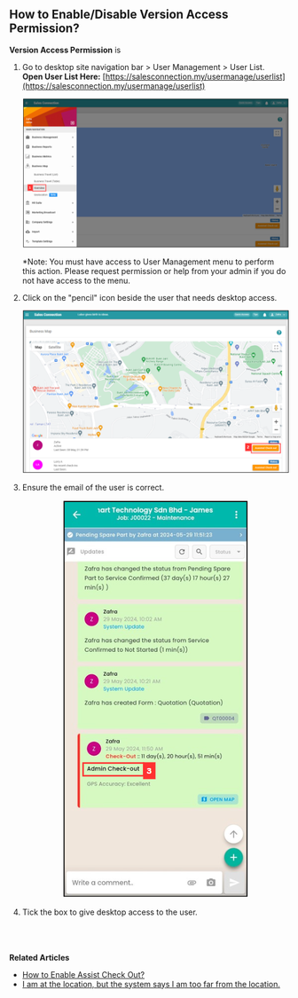 ## How to Enable/Disable Version Access Permission?

**Version Access Permission** is 

1. Go to desktop site navigation bar > User Management > User List.<br>
   **Open User List Here:** [https://salesconnection.my/usermanage/userlist](https://salesconnection.my/usermanage/userlist)<br>

   <p align="center">
      <img src="img/Business_Map_Overview.png" alt="Business Map - Overview - Desktop">
   </p>
     
   *Note: You must have access to User Management menu to perform this action. Please request permission or help from your admin if you do not have access to the menu.<br>
   
2. Click on the "pencil" icon beside the user that needs desktop access.<br>

   <p align="center">
      <img src="img/Assisted_Check_Out_Button_Desktop.png" alt="Assisted Check Out Button - Desktop">
   </p>
     
3. Ensure the email of the user is correct.<br>
  
   <p align="center">
      <img src="img/Assisted_Check_Out_Done.png" alt="Assisted Check Out Done">
   </p>

4. Tick the box to give desktop access to the user.<br>
  <br><br><br>

**Related Articles**
- [How to Enable Assist Check Out?](Enable_Assist_Check_Out.md)
- [I am at the location, but the system says I am too far from the location.](Check_In_Address.md)
